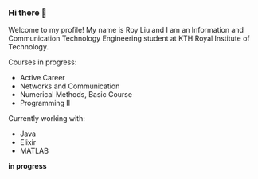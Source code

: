 ### Hi there 👋

<!--
**ruisnake/ruisnake** is a ✨ _special_ ✨ repository because its `README.md` (this file) appears on your GitHub profile.

Here are some ideas to get you started:

- 🔭 I’m currently working on ...
- 🌱 I’m currently learning ...
- 👯 I’m looking to collaborate on ...
- 🤔 I’m looking for help with ...
- 💬 Ask me about ...
- 📫 How to reach me: ...
- 😄 Pronouns: ...
- ⚡ Fun fact: ...
-->
<!-- is this a comment? -->
Welcome to my profile! My name is Roy Liu and I am an Information and Communication Technology Engineering student at KTH Royal Institute of Technology.

Courses in progress:
 - Active Career
 - Networks and Communication
 - Numerical Methods, Basic Course
 - Programming II

Currently working with:
 - Java
 - Elixir
 - MATLAB

**in progress**
